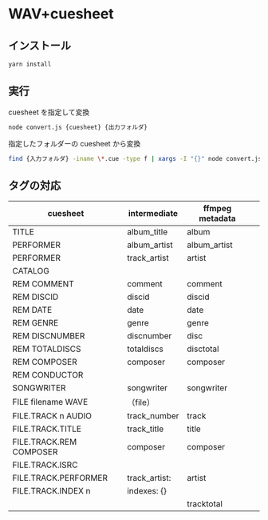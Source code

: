 # WAV+cuesheet

## インストール

```bash
yarn install
```

## 実行

cuesheet を指定して変換

```bash
node convert.js {cuesheet} {出力フォルダ}
```

指定したフォルダーの cuesheet から変換

```bash
find {入力フォルダ} -iname \*.cue -type f | xargs -I "{}" node convert.js "{}" {出力フォルダ}                                 
```

## タグの対応

| cuesheet                | intermediate  | ffmpeg metadata |     |
| ----------------------- | ------------- | --------------- | --- |
| TITLE                   | album_title   | album           |     |
| PERFORMER               | album_artist  | album_artist    |     |
| PERFORMER               | track_artist  | artist          |     |
| CATALOG                 |               |                 |     |
| REM COMMENT             | comment       | comment         |     |
| REM DISCID              | discid        | discid          |     |
| REM DATE                | date          | date            |     |
| REM GENRE               | genre         | genre           |     |
| REM DISCNUMBER          | discnumber    | disc            |     |
| REM TOTALDISCS          | totaldiscs    | disctotal       |     |
| REM COMPOSER            | composer      | composer        |     |
| REM CONDUCTOR           |               |                 |     |
| SONGWRITER              | songwriter    | songwriter      |     |
| FILE filename WAVE      | （file）      |                 |     |
| FILE.TRACK n AUDIO      | track_number  | track           |     |
| FILE.TRACK.TITLE        | track_title   | title           |     |
| FILE.TRACK.REM COMPOSER | composer      | composer        |     |
| FILE.TRACK.ISRC         |               |                 |     |
| FILE.TRACK.PERFORMER    | track_artist: | artist          |     |
| FILE.TRACK.INDEX n      | indexes: {}   |                 |     |
|                         |               | tracktotal      |     |


